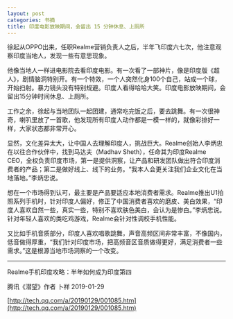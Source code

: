 ```yaml
---
layout: post
categories: 书摘
title: 印度电影放映期间，会留出 15 分钟休息、上厕所
---
```


徐起从OPPO出来，任职Realme营销负责人之后，半年飞印度六七次，他注意观察印度当地人，发现一些有意思现象。

他像当地人一样进电影院去看印度电影。有一次看了一部神片，像是印度版《超人》，剧情脑洞特别开。有一个特效，一个人突然化身100个自己，站成一个球，开始扫射。暴力镜头没有特别规避。印度人看得哈哈大笑。印度电影放映期间，会留出15分钟时间休息、上厕所。

工作之余，徐起与当地团队一起团建，通常吃完饭之后，要去跳舞。有一次很神奇，喇叭里放了一首歌，他发现所有印度人动作都是一模一样的，就像彩排好一样，大家状态都非常开心。

显然，文化差异太大，让中国人去理解印度人，挑战巨大。Realme创始人李炳忠在以往合作伙伴中，找到马达夫（Madhav Sheth），任命其为印度Realme CEO，全权负责印度市场，第一是提供洞察，让产品和研发团队做出符合印度消费者的产品；第二是做好线上、线下的业务。“我本人会更关注我们企业文化在当地落地。”李炳忠说。

想在一个市场得到认可，最主要是产品要适应本地消费者需求。Realme推出U1拍照系列手机时，针对印度人偏好，修正了中国消费者喜欢的磨皮、美白效果，“印度人喜欢自然一些，真实一些，特别不喜欢肤色美白，会认为是惨白。”李炳忠说。针对年轻人喜欢的类吃鸡游戏，Realme会针对性调校手机性能。

又比如手机音质部分，印度人喜欢唱歌跳舞，声音高频区间非常丰富，不像国内，低音做得厚重，“我们针对印度市场，把高频音区音质做得更好，满足消费者一些需求。”这是根源当地市场洞察的一个改变。

---

Realme手机印度攻略：半年如何成为印度第四

腾讯《潜望》作者 卜祥 2019-01-29

[http://tech.qq.com/a/20190129/001085.htm](http://tech.qq.com/a/20190129/001085.htm)